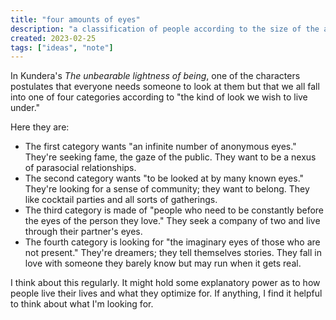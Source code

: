 ```yaml
---
title: "four amounts of eyes"
description: "a classification of people according to the size of the audience they seek"
created: 2023-02-25
tags: ["ideas", "note"]
---
```


In Kundera's _The unbearable lightness of being_, one of the characters postulates that everyone needs someone to look at them but that we all fall into one of four categories according to "the kind of look we wish to live under."

Here they are:

- The first category wants "an infinite number of anonymous eyes." They're seeking fame, the gaze of the public. They want to be a nexus of parasocial relationships.
- The second category wants "to be looked at by many known eyes." They're looking for a sense of community; they want to belong. They like cocktail parties and all sorts of gatherings.
- The third category is made of "people who need to be constantly before the eyes of the person they love." They seek a company of two and live through their partner's eyes.
- The fourth category is looking for "the imaginary eyes of those who are not present." They're dreamers; they tell themselves stories. They fall in love with someone they barely know but may run when it gets real.

I think about this regularly. It might hold some explanatory power as to how people live their lives and what they optimize for. If anything, I find it helpful to think about what I'm looking for.

